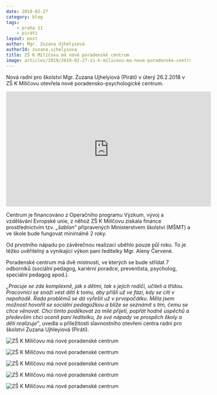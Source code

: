 ```yaml
---
date: 2019-02-27
category: blog
tags:
	- praha 11
	- piráti
layout: post
author: Mgr. Zuzana Ujhelyiová
authorId: zuzana.ujhelyiova
title: ZŠ K Milíčovu má nové poradenské centrum
image: articles/2019/2019-02-27-zs-k-milicovu-ma-nove-poradenske-centrum-01.jpg
---
```


Nová radní pro školství Mgr. Zuzana Ujhelyiová (Piráti) v úterý 26.2.2018 v ZŠ K Milíčovu otevřela nové poradensko-psychologické centrum.

<iframe width="560" height="315" src="https://www.youtube.com/embed/8AI0Go9NYbg" frameborder="0" allow="accelerometer; autoplay; encrypted-media; gyroscope; picture-in-picture" allowfullscreen></iframe>

Centrum je financováno z Operačního programu Výzkum, vývoj a vzdělávání Evropské unie, z něhož ZŠ K Milíčovu získala finance prostřednictvím tzv. *„šablon“*  připravených Ministerstvem školství (MŠMT)  a ve škole bude fungovat minimálně 2 roky.

Od prvotního nápadu po závěrečnou realizaci uběhlo pouze půl roku. To je těžko uvěřitelný a vynikající výkon paní ředitelky Mgr. Aleny Červené.

Poradenské centrum má dvě místnosti, ve kterých se bude střídat 7 odborníků (sociální pedagog, kariérní poradce, preventista, psycholog, speciální pedagog apod.).

*„Pracuje se zde komplexně, jak s dětmi, tak s jejich rodiči, učiteli a třídou. Pracovníci se snaží vést děti k tomu, aby přišli už ve fázi, kdy se cítí v nepohodě. Řada problémů se dá vyřešit už v prvopočátku. Měla jsem možnost hovořit se sociální pedagožkou a blíže se seznámit s tím, čemu se chce věnovat. Chci tímto poděkovat za milé přijetí, popřát hodně úspěchů a především chci ocenit paní ředitelku, že své nápady ve prospěch školy a dětí realizuje“*, uvedla u příležitosti slavnostního otevření centra radní pro školství Zuzana Ujhleyiová (Piráti).

![ZŠ K Milíčovu má nové poradenské centrum](/assets/img/articles/2019/2019-02-27-zs-k-milicovu-ma-nove-poradenske-centrum-06.jpg)

![ZŠ K Milíčovu má nové poradenské centrum](/assets/img/articles/2019/2019-02-27-zs-k-milicovu-ma-nove-poradenske-centrum-05.jpg)

![ZŠ K Milíčovu má nové poradenské centrum](/assets/img/articles/2019/2019-02-27-zs-k-milicovu-ma-nove-poradenske-centrum-04.jpg)

![ZŠ K Milíčovu má nové poradenské centrum](/assets/img/articles/2019/2019-02-27-zs-k-milicovu-ma-nove-poradenske-centrum-03.jpg)

![ZŠ K Milíčovu má nové poradenské centrum](/assets/img/articles/2019/2019-02-27-zs-k-milicovu-ma-nove-poradenske-centrum-02.jpg)

